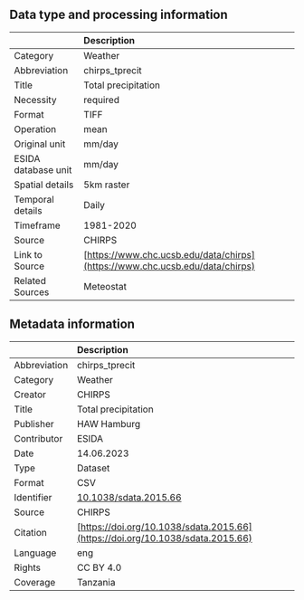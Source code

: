 ## Data type and processing information 

|                     | Description                                                                  |
|:--------------------|:-----------------------------------------------------------------------------|
| Category            | Weather                                                                      |
| Abbreviation        | chirps_tprecit                                                               |
| Title               | Total precipitation                                                          |
| Necessity           | required                                                                     |
| Format              | TIFF                                                                         |
| Operation           | mean                                                                         |
| Original unit       | mm/day                                                                       |
| ESIDA database unit | mm/day                                                                       |
| Spatial details     | 5km raster                                                                   |
| Temporal details    | Daily                                                                        |
| Timeframe           | 1981-2020                                                                    |
| Source              | CHIRPS                                                                       |
| Link to Source      | [https://www.chc.ucsb.edu/data/chirps](https://www.chc.ucsb.edu/data/chirps) |
| Related Sources     | Meteostat                                                                    |

## Metadata information 

|              | Description                                                                    |
|:-------------|:-------------------------------------------------------------------------------|
| Abbreviation | chirps_tprecit                                                                 |
| Category     | Weather                                                                        |
| Creator      | CHIRPS                                                                         |
| Title        | Total precipitation                                                            |
| Publisher    | HAW Hamburg                                                                    |
| Contributor  | ESIDA                                                                          |
| Date         | 14.06.2023                                                                     |
| Type         | Dataset                                                                        |
| Format       | CSV                                                                            |
| Identifier   | [10.1038/sdata.2015.66](https://doi.org/10.1038/sdata.2015.66)                 |
| Source       | CHIRPS                                                                         |
| Citation     | [https://doi.org/10.1038/sdata.2015.66](https://doi.org/10.1038/sdata.2015.66) |
| Language     | eng                                                                            |
| Rights       | CC BY 4.0                                                                      |
| Coverage     | Tanzania                                                                       |